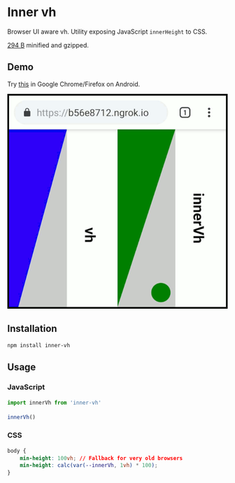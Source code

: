 # Inner vh

Browser UI aware vh. Utility exposing JavaScript `innerHeight` to CSS.

[294 B](https://bundlephobia.com/result?p=inner-vh@0.0.13) minified and gzipped.

## Demo

Try [this](https://onset.github.io/inner-vh/) in Google Chrome/Firefox on Android.

![Demo](./demo.gif)

## Installation

```bash
npm install inner-vh
```

## Usage

### JavaScript

```javascript
import innerVh from 'inner-vh'

innerVh()
```

### CSS

```css
body {
	min-height: 100vh; // Fallback for very old browsers
	min-height: calc(var(--innerVh, 1vh) * 100);
}
```
